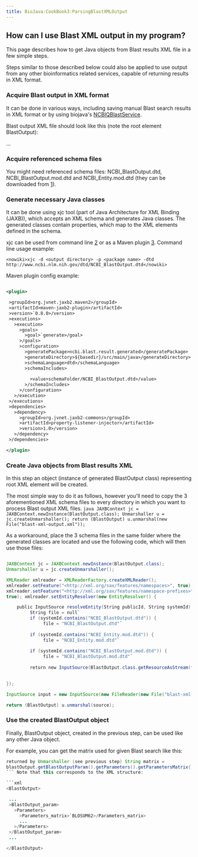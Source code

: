```yaml
---
title: BioJava:CookBook3:ParsingBlastXMLOutput
---
```


How can I use Blast XML output in my program?
---------------------------------------------

This page describes how to get Java objects from Blast results XML file
in a few simple steps.

Steps similar to those described below could also be applied to use
output from any other bioinformatics related services, capable of
returning results in XML format.

### Acquire Blast output in XML format

It can be done in various ways, including saving manual Blast search
results in XML format or by using biojava's
[NCBIQBlastService](/wikis/BioJava:CookBook3:NCBIQBlastService "wikilink").

Blast output XML file should look like this (note the root element
BlastOutput): <xml>

<?xml version="1.0"?>
<!DOCTYPE BlastOutput PUBLIC "-//NCBI//NCBI BlastOutput/EN" "NCBI_BlastOutput.dtd">
<BlastOutput> ... </BlastOutput> </xml>

### Acquire referenced schema files

You might need referenced schema files: NCBI\_BlastOutput.dtd,
NCBI\_BlastOutput.mod.dtd and NCBI\_Entity.mod.dtd (they can be
downloaded from [1](http://www.ncbi.nlm.nih.gov/data_specs/dtd/)).

### Generate necessary Java classes

It can be done using xjc tool (part of Java Architecture for XML Binding
(JAXB)), which accepts an XML schema and generates Java classes. The
generated classes contain properties, which map to the XML elements
defined in the schema.

xjc can be used from command line
[2](http://docs.oracle.com/javase/6/docs/technotes/tools/share/xjc.html)
or as a Maven plugin [3](http://jaxb.java.net/jaxb-maven2-plugin/).
Command line usage example:

`
<nowiki>xjc -d <output directory> -p <package name> -dtd http://www.ncbi.nlm.nih.gov/dtd/NCBI_BlastOutput.dtd</nowiki>
`

Maven plugin config example: 

```xml 

<plugin>

 >groupId>org.jvnet.jaxb2.maven2>/groupId>  
 >artifactId>maven-jaxb2-plugin>/artifactId>  
 >version>`0.8.0>/version>  
 >executions>  
   >execution>  
     >goals>  
       >goal>`generate>/goal>  
     >/goals>  
     >configuration>  
       >generatePackage>ncbi.blast.result.generated>/generatePackage>  
       >generateDirectory>${basedir}/src/main/java>/generateDirectory>  
       >schemaLanguage>dtd>/schemaLanguage>  
       >schemaIncludes>  
           
         >value>schemaFolder/NCBI_BlastOutput.dtd>/value>  
       >/schemaIncludes>  
     >/configuration>  
   >/execution>  
 >/executions>  
 >dependencies>  
   >dependency>  
     >groupId>org.jvnet.jaxb2-commons>/groupId>  
     >artifactId>property-listener-injector>/artifactId>  
     >version>1.0>/version>  
   >/dependency>  
 >/dependencies>

</plugin> 
```

### Create Java objects from Blast results XML

In this step an object (instance of generated BlastOutput class)
representing root XML element will be created.

The most simple way to do it as follows, however you'll need to copy the
3 aforementioned XML schema files to every directory in which you want
to process Blast output XML files. ```java JAXBContext jc =
JAXBContext.newInstance(BlastOutput.class); Unmarshaller u =
jc.createUnmarshaller(); return (BlastOutput) u.unmarshal(new
File("blast-xml-output.xml")); ```

As a workaround, place the 3 schema files in the same folder where the
generated classes are located and use the following code, which will
then use those files: 

```java 

JAXBContext jc = JAXBContext.newInstance(BlastOutput.class); 
Unmarshaller u = jc.createUnmarshaller();

XMLReader xmlreader = XMLReaderFactory.createXMLReader();
xmlreader.setFeature("<http://xml.org/sax/features/namespaces>", true);
xmlreader.setFeature("<http://xml.org/sax/features/namespace-prefixes>",
true); xmlreader.setEntityResolver(new EntityResolver() {

    public InputSource resolveEntity(String publicId, String systemId) throws SAXException, IOException {  
         String file = null`  
         if (systemId.contains("NCBI_BlastOutput.dtd")) {  
              file = "NCBI_BlastOutput.dtd"`  
           
         if (systemId.contains("NCBI_Entity.mod.dtd")) {  
              file = "NCBI_Entity.mod.dtd"`  
           
         if (systemId.contains("NCBI_BlastOutput.mod.dtd")) {  
              file = "NCBI_BlastOutput.mod.dtd"`  
           
         return new InputSource(BlastOutput.class.getResourceAsStream(file));
   

}); 

InputSource input = new InputSource(new FileReader(new File("blast-xml-output.xml"))); Source source = new SAXSource(xmlreader, input); 

return (BlastOutput) u.unmarshal(source); 

```

### Use the created BlastOutput object

Finally, BlastOutput object, created in the previous step, can be used
like any other Java object.

For example, you can get the matrix used for given Blast search like
this: 

```java BlastOutput blastOutput; // assign BlastOutput object,
returned by Unmarshaller (see previous step) String matrix =
blastOutput.getBlastOutputParam().getParameters().getParametersMatrix();
``` Note that this corresponds to the XML structure: 

```xml
<BlastOutput>

 ...
 >BlastOutput_param>  
   >Parameters>  
     >Parameters_matrix>`BLOSUM62>/Parameters_matrix>  
     ...
   >/Parameters>  
 >/BlastOutput_param>  
 ...

</BlastOutput> 

```
